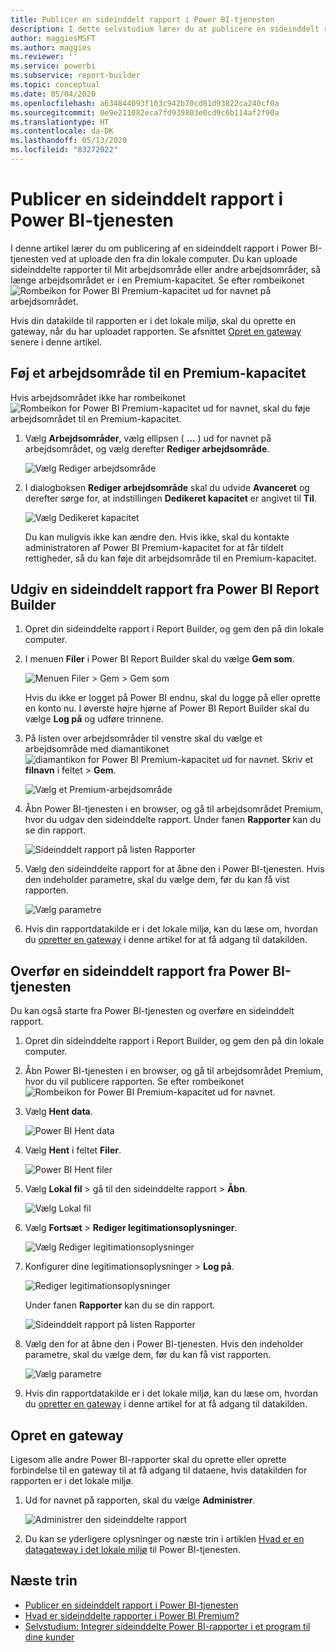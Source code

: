 ```yaml
---
title: Publicer en sideinddelt rapport i Power BI-tjenesten
description: I dette selvstudium lærer du at publicere en sideinddelt rapport i Power BI-tjenesten ved at uploade den fra din lokale computer.
author: maggiesMSFT
ms.author: maggies
ms.reviewer: ''
ms.service: powerbi
ms.subservice: report-builder
ms.topic: conceptual
ms.date: 05/04/2020
ms.openlocfilehash: a634844093f103c942b70cd81d93822ca240cf0a
ms.sourcegitcommit: 0e9e211082eca7fd939803e0cd9c6b114af2f90a
ms.translationtype: HT
ms.contentlocale: da-DK
ms.lasthandoff: 05/13/2020
ms.locfileid: "83272022"
---
```

# <a name="publish-a-paginated-report-to-the-power-bi-service"></a>Publicer en sideinddelt rapport i Power BI-tjenesten

I denne artikel lærer du om publicering af en sideinddelt rapport i Power BI-tjenesten ved at uploade den fra din lokale computer. Du kan uploade sideinddelte rapporter til Mit arbejdsområde eller andre arbejdsområder, så længe arbejdsområdet er i en Premium-kapacitet. Se efter rombeikonet ![Rombeikon for Power BI Premium-kapacitet](media/paginated-reports-save-to-power-bi-service/premium-diamond.png) ud for navnet på arbejdsområdet. 

Hvis din datakilde til rapporten er i det lokale miljø, skal du oprette en gateway, når du har uploadet rapporten. Se afsnittet [Opret en gateway](#create-a-gateway) senere i denne artikel.

## <a name="add-a-workspace-to-a-premium-capacity"></a>Føj et arbejdsområde til en Premium-kapacitet

Hvis arbejdsområdet ikke har rombeikonet ![Rombeikon for Power BI Premium-kapacitet](media/paginated-reports-save-to-power-bi-service/premium-diamond.png) ud for navnet, skal du føje arbejdsområdet til en Premium-kapacitet. 

1. Vælg **Arbejdsområder**, vælg ellipsen ( **...** ) ud for navnet på arbejdsområdet, og vælg derefter **Rediger arbejdsområde**.

    ![Vælg Rediger arbejdsområde](media/paginated-reports-save-to-power-bi-service/power-bi-paginated-edit-workspace.png)

1. I dialogboksen **Rediger arbejdsområde** skal du udvide **Avanceret** og derefter sørge for, at indstillingen **Dedikeret kapacitet** er angivet til **Til**.

    ![Vælg Dedikeret kapacitet](media/paginated-reports-save-to-power-bi-service/power-bi-paginated-edit-workspace-dialog.png)

   Du kan muligvis ikke kan ændre den. Hvis ikke, skal du kontakte administratoren af Power BI Premium-kapacitet for at får tildelt rettigheder, så du kan føje dit arbejdsområde til en Premium-kapacitet.

## <a name="from-report-builder-publish-a-paginated-report"></a>Udgiv en sideinddelt rapport fra Power BI Report Builder

1. Opret din sideinddelte rapport i Report Builder, og gem den på din lokale computer.

1. I menuen **Filer** i Power BI Report Builder skal du vælge **Gem som**.

    ![Menuen Filer > Gem > Gem som](media/paginated-reports-save-to-power-bi-service/power-bi-paginated-save-as.png)

    Hvis du ikke er logget på Power BI endnu, skal du logge på eller oprette en konto nu. I øverste højre hjørne af Power BI Report Builder skal du vælge **Log på** og udføre trinnene.

2. På listen over arbejdsområder til venstre skal du vælge et arbejdsområde med diamantikonet ![diamantikon for Power BI Premium-kapacitet](media/paginated-reports-save-to-power-bi-service/premium-diamond.png) ud for navnet. Skriv et **filnavn** i feltet > **Gem**. 

    ![Vælg et Premium-arbejdsområde](media/paginated-reports-save-to-power-bi-service/power-bi-paginated-select-workspace.png)

4. Åbn Power BI-tjenesten i en browser, og gå til arbejdsområdet Premium, hvor du udgav den sideinddelte rapport. Under fanen **Rapporter** kan du se din rapport.

    ![Sideinddelt rapport på listen Rapporter](media/paginated-reports-save-to-power-bi-service/power-bi-paginated-wwi-report.png)

5. Vælg den sideinddelte rapport for at åbne den i Power BI-tjenesten. Hvis den indeholder parametre, skal du vælge dem, før du kan få vist rapporten.

    ![Vælg parametre](media/paginated-reports-save-to-power-bi-service/power-bi-paginated-select-parameters.png)

6. Hvis din rapportdatakilde er i det lokale miljø, kan du læse om, hvordan du [opretter en gateway](#create-a-gateway) i denne artikel for at få adgang til datakilden.

## <a name="from-the-power-bi-service-upload-a-paginated-report"></a>Overfør en sideinddelt rapport fra Power BI-tjenesten

Du kan også starte fra Power BI-tjenesten og overføre en sideinddelt rapport.

1. Opret din sideinddelte rapport i Report Builder, og gem den på din lokale computer.

1. Åbn Power BI-tjenesten i en browser, og gå til arbejdsområdet Premium, hvor du vil publicere rapporten. Se efter rombeikonet ![Rombeikon for Power BI Premium-kapacitet](media/paginated-reports-save-to-power-bi-service/premium-diamond.png) ud for navnet. 

1. Vælg **Hent data**.

    ![Power BI Hent data](media/paginated-reports-save-to-power-bi-service/power-bi-paginated-get-data.png)

1. Vælg **Hent** i feltet **Filer**.

    ![Power BI Hent filer](media/paginated-reports-save-to-power-bi-service/power-bi-paginated-files-get.png)

1. Vælg **Lokal fil** > gå til den sideinddelte rapport > **Åbn**.

    ![Vælg Lokal fil](media/paginated-reports-save-to-power-bi-service/power-bi-paginated-local-file.png)

1. Vælg **Fortsæt** > **Rediger legitimationsoplysninger**.

    ![Vælg Rediger legitimationsoplysninger](media/paginated-reports-save-to-power-bi-service/power-bi-paginated-select-edit-credentials.png)

1. Konfigurer dine legitimationsoplysninger > **Log på**.

    ![Rediger legitimationsoplysninger](media/paginated-reports-save-to-power-bi-service/power-bi-paginated-credentials.png)

   Under fanen **Rapporter** kan du se din rapport.

    ![Sideinddelt rapport på listen Rapporter](media/paginated-reports-save-to-power-bi-service/power-bi-paginated-wwi-report.png)

1. Vælg den for at åbne den i Power BI-tjenesten. Hvis den indeholder parametre, skal du vælge dem, før du kan få vist rapporten.
 
    ![Vælg parametre](media/paginated-reports-save-to-power-bi-service/power-bi-paginated-select-parameters.png)

6. Hvis din rapportdatakilde er i det lokale miljø, kan du læse om, hvordan du [opretter en gateway](#create-a-gateway) i denne artikel for at få adgang til datakilden.

## <a name="create-a-gateway"></a>Opret en gateway

Ligesom alle andre Power BI-rapporter skal du oprette eller oprette forbindelse til en gateway til at få adgang til dataene, hvis datakilden for rapporten er i det lokale miljø.

1. Ud for navnet på rapporten, skal du vælge **Administrer**.

   ![Administrer den sideinddelte rapport](media/paginated-reports-save-to-power-bi-service/power-bi-paginated-manage.png)

1. Du kan se yderligere oplysninger og næste trin i artiklen [Hvad er en datagateway i det lokale miljø](../connect-data/service-gateway-onprem.md) til Power BI-tjenesten.



## <a name="next-steps"></a>Næste trin

- [Publicer en sideinddelt rapport i Power BI-tjenesten](../consumer/paginated-reports-view-power-bi-service.md)
- [Hvad er sideinddelte rapporter i Power BI Premium?](paginated-reports-report-builder-power-bi.md)
- [Selvstudium: Integrer sideinddelte Power BI-rapporter i et program til dine kunder](../developer/embed-paginated-reports-customers.md)


